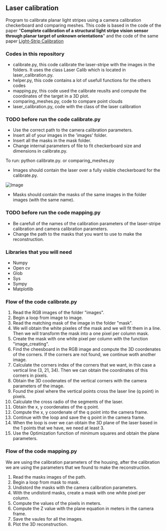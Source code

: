 ## Laser calibration

Program to calibrate planar light stripes using a camera calibration checkerboard and comparing meshes.
This code is based in the code of the paper "**Complete calibration of a structural light stripe vision sensor through planar target of unknown orientations**" and the code of the same paper [Light-Strip Calibration](https://github.com/hjamal3/Light-Stripe-Calibration)

### Codes in this repository
* calibrate.py, this code calibrate the laser-stripe with the images in the folders. It uses the class Laser Calib which is located in laser_calibration.py.
* helper.py, this code contains a lot of usefull functions for the others codes
* mapping.py, this code used the calibrate reuslts and compute the coordinates of the target in a 3D plot. 
* comparing_meshes.py, code to compare point clouds
* laser_calibration.py, code with the class of the laser calibration

### TODO before run the code calibrate.py
* Use the correct path to the camera calibration parameters.
* Insert all of your images in the 'images' folder.  
* Insert all the masks in the mask folder.
* Change internal parameters of file to fit checkerboard size and dimensions in calibrate.py.

To run: python calibrate.py.  or comparing_meshes.py

* Images should contain the laser over a fully visible checkerboard for the calibrate.py.  

![Image](images/1661359028.png)

* Masks should contain the masks of the same images in the folder images (with the same name).



### TODO before run the code mapping.py
* Be carefull of the names of the calibration parameters of the laser-stripe calibration and camera calibration parameters.
* Change the path to the masks that you want to use to make the reconstruction.

### Libraries that you will need
* Numpy
* Open cv
* Glob
* Sys
* Sympy
* Matplotlib

### Flow of the code calibrate.py

1. Read the RGB images of the folder "images".
2. Begin a loop from image to image.
3. Read the matching mask of the image in the folder "mask".
4. We will obtain the white pixeles of the mask and we will fit them in a line. Then we will transform the mask into a one pixel per column mask. 
5. Create the mask with one white pixel per column with the function "image_creating".
6. Find the cheesboard in the RGB image and compute the 3D coordenates of the corners. If the corners are not found, we continue woth another image. 
7. Calculate the corners index of the corners that we want, in this case a vertical line (3, 21, 34). Then we can obtain the coordinates of this corners in pixels.
8. Obtain the 3D coodenates of the vertical corners with the camera parameters of the image.
9. Found the pixel where the vertical points cross the laser line (q point) in pixels.
10. Calculate the cross radio of the segments of the laser. 
11. Obtain the x, y coordenates of the q point. 
12. Compute the x, y coordenate of the q point into the camera frame.
13. Continue with the loop and save the q point in the camera frame.
14. When the loop is over we can obtain the 3D plane of the laser based in the 1 points that we have, we need at least 3. 
15. Use the Optimization function of minimum squares and obtain the plane parameters. 



### Flow of the code mapping.py

We are using the calibration parameters of the housing, after the calibration we are using the parameters that we found to make the reconstruction.

1. Read the masks images of the path.
2. Begin a loop from mask to mask.
3. Undistord the masks with the camera calibration parameters. 
4. With the undistord masks, create a mask with one white pixel per column. 
5. Compute the values of the pixels in meters. 
6. Compute the Z value with the plane equation in meters in the camera frame. 
7. Save the vaules for all the images. 
8. Plot the 3D reconstruction. 

